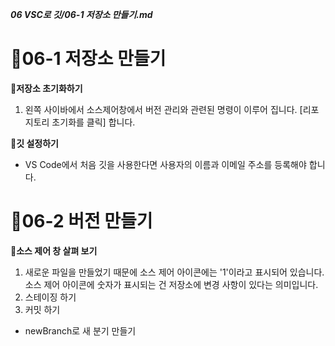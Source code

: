 ***06 VSC로 깃/06-1 저장소 만들기.md***

# 🚟06-1 저장소 만들기

**🚠저장소 초기화하기**
1. 왼쪽 사이바에서 소스제어창에서 버전 관리와 관련된 명령이 이루어 집니다.
[리포지토리 초기화를 클릭] 합니다.

**🚠깃 설정하기**
  - VS Code에서 처음 깃을 사용한다면 사용자의 이름과 이메일 주소를 등록해야 합니다.

# 🚟06-2 버전 만들기

**🚠소스 제어 창 살펴 보기**
  1. 새로운 파일을 만들었기 때문에 소스 제어 아이콘에는 '1'이라고 표시되어 있습니다. 소스 제어 아이콘에 숫자가 표시되는 건 저장소에 변경 사항이 있다는 의미입니다.
  2. 스테이징 하기
  3. 커밋 하기

  - newBranch로 새 분기 만들기